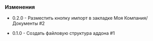### Изменения ###

 * 0.2.0 - Разместить кнопку импорт в закладке Моя Компания/Документы #2

 * 0.1.0 - Создать файловую структура аддона #1
